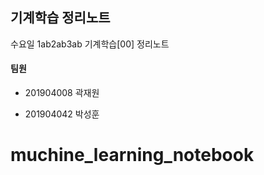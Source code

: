 ## 기계학습 정리노트

수요일 1ab2ab3ab 기계학습[00] 정리노트

#### 팀원

- 201904008 곽재원

- 201904042 박성훈
# muchine_learning_notebook

